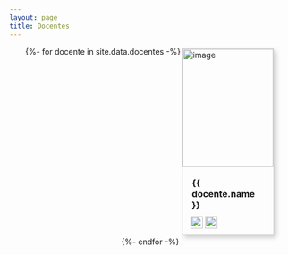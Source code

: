 ```yaml
---
layout: page
title: Docentes
---
```


<style>
.gallery {
  display: flex;
  flex-wrap: wrap;
  margin: 0;
  padding: 0;
  justify-content: center;
}

.card {
  border: 1px solid #dadada;
  box-shadow: 4px 4px 8px 0 rgba(0, 0, 0, 0.2);
  transition: 0.2s;
  margin: 3px;
  width: 32%;
  flex-direction: column;
}

.card h4 {
  padding: 2px;
  font-size: medium;
  margin: 8px 0;
}

.card:hover {
  box-shadow: 8px 8px 16px 0 rgba(0, 0, 0, 0.2);
}

.card .card-container {
  padding: 8px 14px;
}

.card .profile {
  width: 100%;
  height: 22vw;
  object-fit: cover;
}

a:link {
  text-decoration: none;
}

@media only screen and (max-width: 700px) {
  .card .profile {
    height: 40vw;
  }
}

@media only screen and (max-width: 500px) {
  .card {
    width: 70%;
  }
  .card .profile {
    height: 60vw;
  }
}

@media only screen and (max-width: 380px) {
  .card {
    width: 78%;
  }
  .card .profile {
    height: 80vw;
  }
}
</style>
<div class="gallery">
{%- for docente in site.data.docentes -%}
  <div class="card">
    <img src="{{docente.profile-image | relative_url }}" alt="image" class="profile"/>
    <div class="card-container">
      <h4>{{ docente.name }}</h4>
      <a href="https://github.com/{{docente.github}}" target="_blank">
        <img alt="github icon" width="22px" src="https://icongr.am/fontawesome/github.svg?size=128&color=7c7c7c" />
      </a>
      <a href="https://mail.google.com/mail/?view=cm&fs=1&to={{docente.email}}" target="_blank">
        <img alt="email icon" width="22px" src="https://icongr.am/clarity/email.svg?size=128&color=7c7c7c" />
      </a>
    </div>
  </div>
{%- endfor -%}
</div>
